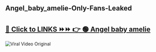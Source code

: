 
 ## Angel_baby_amelie-Only-Fans-Leaked

# <h2><a href="https://clipsfans.com/Angel_baby_amelie&ref=git">🔗 Click to LINKS ⏩⏩ 👉 🟢 Angel baby amelie </a></h2>

<a href="https://clipsfans.com/Angel_baby_amelie&ref=git" rel="nofollow" data-target="animated-image.originalLink"><img src="https://i.ibb.co.com/xMMVF88/686577567.gif" alt="Viral Video Original" style="max-width: 100%; display: inline-block;" data-target="animated-image.originalImage"></a>

